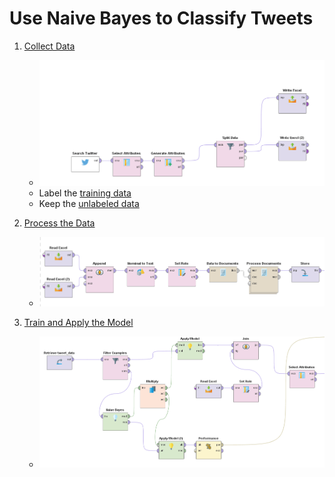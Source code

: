 
# Use Naive Bayes to Classify Tweets

1. [Collect Data](https://github.com/xbwei/machine_learning_in_rapidminer/blob/master/naive_bayes_classifiy_tweet/collect_tweet.xml)
    * <img src="collect_tweet.PNG" width="500">
    * Label the [training data](https://github.com/xbwei/machine_learning_in_rapidminer/blob/master/naive_bayes_classifiy_tweet/traing.xlsx)
    * Keep the [unlabeled data](https://github.com/xbwei/machine_learning_in_rapidminer/blob/master/naive_bayes_classifiy_tweet/unlabeled.xlsx)   
2. [Process the Data](https://github.com/xbwei/machine_learning_in_rapidminer/blob/master/naive_bayes_classifiy_tweet/process_data.xml)
     * <img src="process_data.PNG" width="500"> 
     
3. [Train and Apply the Model](https://github.com/xbwei/machine_learning_in_rapidminer/blob/master/naive_bayes_classifiy_tweet/train_and_apply_model.xml.xml)
     * <img src="apply_data.PNG" width="500"> 
